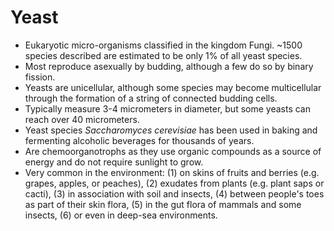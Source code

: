 Yeast
=====

* Eukaryotic micro-organisms classified in the kingdom Fungi. ~1500 species described are estimated to be only 1% of all yeast species.
* Most reproduce asexually by budding, although a few do so by binary fission.
* Yeasts are unicellular, although some species may become multicellular through the formation of a string of connected budding cells.
* Typically measure 3-4 micrometers in diameter, but some yeasts can reach over 40 micrometers.
* Yeast species _Saccharomyces cerevisiae_ has been used in baking and fermenting alcoholic beverages for thousands of years.
* Are chemoorganotrophs as they use organic compounds as a source of energy and do not require sunlight to grow.
* Very common in the environment: (1) on skins of fruits and berries (e.g. grapes, apples, or peaches), (2) exudates from plants (e.g. plant saps or cacti), (3) in association with soil and insects, (4) between people's toes as part of their skin flora, (5) in the gut flora of mammals and some insects, (6) or even in deep-sea environments.

